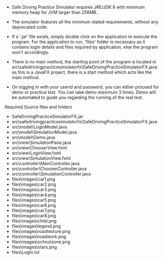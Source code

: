 
- Safe Driving Practice Simulator requires JRE/JDK 8 with minimum memory heap for JVM larger than 256MB.

- The simulator features all the minimum stated requirements, without any deprecated code.

- If a '.jar' file exists, simply double click on the application to execute the program. For the application
to run, 'files' folder is necessary as it contains login details and files required by application, else the
program won't accordingly.

- There is no main method, the starting point of the program is located in
src\safedrivingpracticesimulatorfx\SafeDrivingPracticeSimulatorFX.java as this is a JavaFX project,
there is a start method which acts like the main method.

- On logging in with your userid and password, you can either proceed for demo or practice test.
You can take demo maximum 3 times. Demo will be automated to guide you regarding the running of the
real test.

Required Source files and folders

- SafeDrivingPracticeSimulatorFX.jar
- src\safedrivingpracticesimulatorfx\SafeDrivingPracticeSimulatorFX.java
- src\model\LoginModel.java
- src\model\SimulationModel.java
- src\model\Demo.java
- src\view\SimulationPane.java
- src\view\ChooserView.fxml
- src\view\LoginView.fxml
- src\view\SimulationView.fxml
- src\controller\MainController.java
- src\controller\ChooserController.java
- src\controller\SimulationController.java
- files\images\car1.png
- files\images\car2.png
- files\images\car3.png
- files\images\car4.png
- files\images\car5.png
- files\images\car6.png
- files\images\car7.png
- files\images\car8.png
- files\images\child.png
- files\images\legend.png
- files\images\roadtexture.png
- files\images\roadwork.png
- files\images\schoolzone.png
- files\images\stars.png
- files\Login.txt
